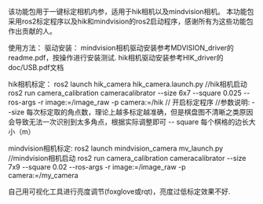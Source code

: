 该功能包用于一键标定相机内参，适用于hik相机以及mindvision相机。
本功能包采用ros2标定程序以及hik和mindvision的ros2启动程序，感谢所有为这些功能包作出贡献的人。

使用方法：
驱动安装：
	mindvision相机驱动安装参考MDVISION_driver的readme.pdf，按操作进行安装测试.
	hik相机驱动安装参考HIK_driver的doc/USB.pdf文档
	
hik相机标定：
	ros2 launch hik_camera hik_camera.launch.py  //hik相机启动
	ros2 run camera_calibration cameracalibrator --size 6x7 --square 0.025 --ros-args -r image:=/image_raw -p camera:=/hik           // 开启标定程序 
	                                         //参数说明: --size 每次标定取的角点数，理论上越多标定越准确，但是棋盘图不清晰之类原因会导致无法一次识别到太多角点，根据实际调整即可
	                                         -- square 每个棋格的边长大小（m）
	                                        
mindvision相机标定:
        ros2 launch mindvision_camera mv_launch.py //mindvision相机启动
        ros2 run camera_calibration cameracalibrator --size 7x9 --square 0.02 --ros-args -r image:=/image_raw -p camera:=/my_camera
        
自己用可视化工具进行亮度调节(foxglove或rqt)，亮度过低标定效果不好.
